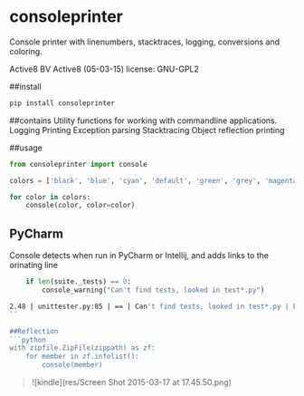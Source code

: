 
# consoleprinter
Console printer with linenumbers, stacktraces, logging, conversions and coloring.

Active8 BV
Active8 (05-03-15)
license: GNU-GPL2

##install
```bash
pip install consoleprinter
```

##contains
Utility functions for working with commandline applications.
Logging
Printing
Exception parsing
Stacktracing
Object reflection printing

##usage
```python
from consoleprinter import console

colors = ['black', 'blue', 'cyan', 'default', 'green', 'grey', 'magenta', 'orange', 'red', 'white', 'yellow']

for color in colors:
    console(color, color=color)
```

## PyCharm
Console detects when run in PyCharm or Intellij, and adds links to the orinating line
```python
    if len(suite._tests) == 0:
        console_warning("Can't find tests, looked in test*.py")

```
```bash
2.48 | unittester.py:85 | == | Can't find tests, looked in test*.py | File "/Users/rabshakeh/workspace/unittester/unittester/unittester.py", line 85 (run_unit_test) | ==
``

##Reflection
```python
with zipfile.ZipFile(zippath) as zf:
    for member in zf.infolist():
        console(member)
```
> ![kindle](res/Screen Shot 2015-03-17 at 17.45.50.png)